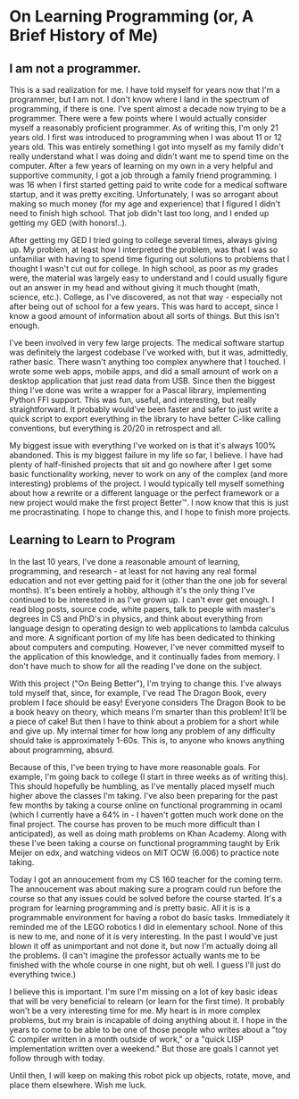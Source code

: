# On Learning Programming (or, A Brief History of Me)

## I am not a programmer.

This is a sad realization for me. I have told myself for years now that I'm a programmer, but I am not. I don't know where I land in the spectrum of programming, if there is one. I've spent almost a decade now trying to be a programmer. There were a few points where I would actually consider myself a reasonably proficient programmer. As of writing this, I'm only 21 years old. I first was introduced to programming when I was about 11 or 12 years old. This was entirely something I got into myself as my family didn't really understand what I was doing and didn't want me to spend time on the computer. After a few years of learning on my own in a very helpful and supportive community, I got a job through a family friend programming. I was 16 when I first started getting paid to write code for a medical software startup, and it was pretty exciting. Unfortunately, I was so arrogant about making so much money (for my age and experience) that I figured I didn't need to finish high school. That job didn't last too long, and I ended up getting my GED (with honors!..).

After getting my GED I tried going to college several times, always giving up. My problem, at least how I interpreted the problem, was that I was so unfamiliar with having to spend time figuring out solutions to problems that I thought I wasn't cut out for college. In high school, as poor as my grades were, the material was largely easy to understand and I could usually figure out an answer in my head and without giving it much thought (math, science, etc.). College, as I've discovered, as not that way - especially not after being out of school for a few years. This was hard to accept, since I know a good amount of information about all sorts of things. But this isn't enough.

I've been involved in very few large projects. The medical software startup was definitely the largest codebase I've worked with, but it was, admittedly, rather basic. There wasn't anything too complex anywhere that I touched. I wrote some web apps, mobile apps, and did a small amount of work on a desktop application that just read data from USB. Since then the biggest thing I've done was write a wrapper for a Pascal library, implementing Python FFI support. This was fun, useful, and interesting, but really straightforward. It probably would've been faster and safer to just write a quick script to export everything in the library to have better C-like calling conventions, but everything is 20/20 in retrospect and all.

My biggest issue with everything I've worked on is that it's always 100% abandoned. This is my biggest failure in my life so far, I believe. I have had plenty of half-finished projects that sit and go nowhere after I get some basic functionality working, never to work on any of the complex (and more interesting) problems of the project. I would typically tell myself something about how a rewrite or a different language or the perfect framework or a new project would make the first project Better&trade;. I now know that this is just me procrastinating. I hope to change this, and I hope to finish more projects.

## Learning to Learn to Program

In the last 10 years, I've done a reasonable amount of learning, programming, and research - at least for not having any real formal education and not ever getting paid for it (other than the one job for several months). It's been entirely a hobby, although it's the only thing I've continued to be interested in as I've grown up. I can't ever get enough. I read blog posts, source code, white papers, talk to people with master's degrees in CS and PhD's in physics, and think about everything from language design to operating design to web applications to lambda calculus and more. A significant portion of my life has been dedicated to thinking about computers and computing. However, I've never committed myself to the application of this knowledge, and it continually fades from memory. I don't have much to show for all the reading I've done on the subject.

With this project ("On Being Better"), I'm trying to change this. I've always told myself that, since, for example, I've read The Dragon Book, every problem I face should be easy! Everyone considers The Dragon Book to be a book heavy on theory, which means I'm smarter than this problem! It'll be a piece of cake! But then I have to think about a problem for a short while and give up. My internal timer for how long any problem of any difficulty should take is approximately 1-60s. This is, to anyone who knows anything about programming, absurd.

Because of this, I've been trying to have more reasonable goals. For example, I'm going back to college (I start in three weeks as of writing this). This should hopefully be humbling, as I've mentally placed myself much higher above the classes I'm taking. I've also been preparing for the past few months by taking a course online on functional programming in ocaml (which I currently have a 64% in - I haven't gotten much work done on the final project. The course has proven to be much more difficult than I anticipated), as well as doing math problems on Khan Academy. Along with these I've been taking a course on functional programming taught by Erik Meijer on edx, and watching videos on MIT OCW (6.006) to practice note taking.

Today I got an annoucement from my CS 160 teacher for the coming term. The annoucement was about making sure a program could run before the course so that any issues could be solved before the course started. It's a program for learning programming and is pretty basic. All it is is a programmable environment for having a robot do basic tasks. Immediately it reminded me of the LEGO robotics I did in elementary school. None of this is new to me, and none of it is very interesting. In the past I would've just blown it off as unimportant and not done it, but now I'm actually doing all the problems. (I can't imagine the professor actually wants me to be finished with the whole course in one night, but oh well. I guess I'll just do everything twice.)

I believe this is important. I'm sure I'm missing on a lot of key basic ideas that will be very beneficial to relearn (or learn for the first time). It probably won't be a very interesting time for me. My heart is in more complex problems, but my brain is incapable of doing anything about it. I hope in the years to come to be able to be one of those people who writes about a "toy C compiler written in a month outside of work," or a "quick LISP implementation written over a weekend." But those are goals I cannot yet follow through with today.

Until then, I will keep on making this robot pick up objects, rotate, move, and place them elsewhere. Wish me luck.
